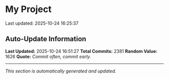 # My Project


Last updated: 2025-10-24 16:25:37




















































































































































































































































































































































































































































































































































































































































































































































































































































































































































































































































































































































































































































































































































































































































































































































































































































































































































































































































































































































































































































































































































































































































































































































































































































































































































































































































































































































































































































































## Auto-Update Information

**Last Updated:** 2025-10-24 16:51:27
**Total Commits:** 2381
**Random Value:** 1626
**Quote:** _Commit often, commit early._

---
_This section is automatically generated and updated._